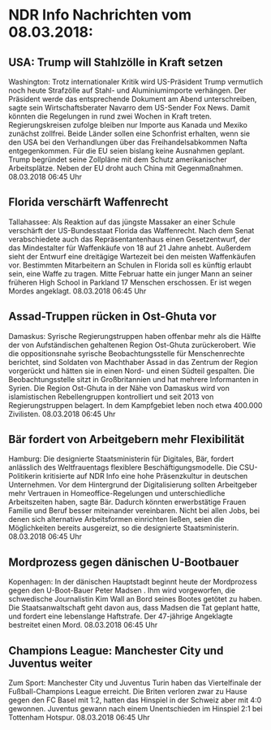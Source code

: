 # NDR Info Nachrichten vom 08.03.2018:


## USA: Trump will Stahlzölle in Kraft setzen
Washington: Trotz internationaler Kritik wird US-Präsident Trump vermutlich noch heute Strafzölle auf Stahl- und Aluminiumimporte verhängen. Der Präsident werde das entsprechende Dokument am Abend unterschreiben, sagte sein Wirtschaftsberater Navarro dem US-Sender Fox News. Damit könnten die Regelungen in rund zwei Wochen in Kraft treten. Regierungskreisen zufolge bleiben nur Importe aus Kanada und Mexiko zunächst zollfrei. Beide Länder sollen eine Schonfrist erhalten, wenn sie den USA bei den Verhandlungen über das Freihandelsabkommen Nafta entgegenkommen. Für die EU seien bislang keine Ausnahmen geplant. Trump begründet seine Zollpläne mit dem Schutz amerikanischer Arbeitsplätze. Neben der EU droht auch China mit Gegenmaßnahmen. 08.03.2018 06:45 Uhr 

## Florida verschärft Waffenrecht
Tallahassee: Als Reaktion auf das jüngste Massaker an einer Schule verschärft der US-Bundesstaat Florida das Waffenrecht. Nach dem Senat verabschiedete auch das Repräsentantenhaus einen Gesetzentwurf, der das Mindestalter für Waffenkäufe von 18 auf 21 Jahre anhebt. Außerdem sieht der Entwurf eine dreitägige Wartezeit bei den meisten Waffenkäufen vor. Bestimmten Mitarbeitern an Schulen in Florida soll es künftig erlaubt sein, eine Waffe zu tragen. Mitte Februar hatte ein junger Mann an seiner früheren High School in Parkland 17 Menschen erschossen. Er ist wegen Mordes angeklagt. 08.03.2018 06:45 Uhr 

## Assad-Truppen rücken in Ost-Ghuta vor
Damaskus:	Syrische Regierungstruppen haben offenbar mehr als die Hälfte der von Aufständischen gehaltenen Region Ost-Ghuta zurückerobert. Wie die oppositionsnahe syrische Beobachtungsstelle für Menschenrechte berichtet, sind Soldaten von Machthaber Assad in das Zentrum der Region vorgerückt und hätten sie in einen Nord- und einen Südteil gespalten. Die Beobachtungsstelle sitzt in Großbritannien und hat mehrere Informanten in Syrien. Die Region Ost-Ghuta in der Nähe von Damaskus wird von islamistischen Rebellengruppen kontrolliert und seit 2013 von Regierungstruppen belagert. In dem Kampfgebiet leben noch etwa 400.000 Zivilisten. 08.03.2018 06:45 Uhr 

## Bär fordert von Arbeitgebern mehr Flexibilität
Hamburg: Die designierte Staatsministerin für Digitales, Bär, fordert anlässlich des Weltfrauentags flexiblere Beschäftigungsmodelle. Die CSU-Politikerin kritisierte auf NDR Info eine hohe Präsenzkultur in deutschen Unternehmen. Vor dem Hintergrund der Digitalisierung sollten Arbeitgeber mehr Vertrauen in Homeoffice-Regelungen und unterschiedliche Arbeitszeiten haben, sagte Bär. Dadurch könnten erwerbstätige Frauen Familie und Beruf besser miteinander vereinbaren. Nicht bei allen Jobs, bei denen sich alternative Arbeitsformen einrichten ließen, seien die Möglichkeiten bereits ausgereizt, so die designierte Staatsministerin. 08.03.2018 06:45 Uhr 

## Mordprozess gegen dänischen U-Bootbauer
Kopenhagen: In der dänischen Hauptstadt beginnt heute der Mordprozess gegen den U-Boot-Bauer Peter Madsen . Ihm wird vorgeworfen, die schwedische Journalistin Kim Wall an Bord seines Bootes getötet zu haben. Die Staatsanwaltschaft geht davon aus, dass Madsen die Tat geplant hatte, und fordert eine lebenslange Haftstrafe. Der 47-jährige Angeklagte bestreitet einen Mord. 08.03.2018 06:45 Uhr 

## Champions League: Manchester City und Juventus weiter
Zum Sport: 	Manchester City und Juventus Turin haben das Viertelfinale der Fußball-Champions League erreicht. Die Briten verloren zwar zu Hause gegen den FC Basel mit 1:2, hatten das Hinspiel in der Schweiz aber mit 4:0 gewonnen. Juventus gewann nach einem Unentschieden im Hinspiel 2:1 bei Tottenham Hotspur. 08.03.2018 06:45 Uhr 
